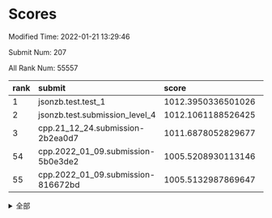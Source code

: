 # Scores

Modified Time: 2022-01-21 13:29:46

Submit Num: 207

All Rank Num: 55557

| rank |               submit               |       score        |       sigma        | pk_num |
| :--- | :--------------------------------- | :----------------- | :----------------- | :----- |
| 1    | jsonzb.test.test_1                 | 1012.3950336501026 | 0.7969343458435928 | 1078   |
| 2    | jsonzb.test.submission_level_4     | 1012.1061188526425 | 0.785252814503086  | 1075   |
| 3    | cpp.21_12_24.submission-2b2ea0d7   | 1011.6878052829677 | 0.7990555445992593 | 1070   |
| 54   | cpp.2022_01_09.submission-5b0e3de2 | 1005.5208930113146 | 0.7225560449527451 | 1075   |
| 55   | cpp.2022_01_09.submission-816672bd | 1005.5132987869647 | 0.7111265260429149 | 1073   |


<details>
<summary>全部</summary>

| rank |                 submit                 |       score        |       sigma        | pk_num |
| :--- | :------------------------------------- | :----------------- | :----------------- | :----- |
| 1    | jsonzb.test.test_1                     | 1012.3950336501026 | 0.7969343458435928 | 1078   |
| 2    | jsonzb.test.submission_level_4         | 1012.1061188526425 | 0.785252814503086  | 1075   |
| 3    | cpp.21_12_24.submission-2b2ea0d7       | 1011.6878052829677 | 0.7990555445992593 | 1070   |
| 4    | gobigger.level_3.submission_level_3_0  | 1011.2826713617364 | 0.7663548336207027 | 1072   |
| 5    | gobigger.level_3.submission_level_3_49 | 1011.2768893585201 | 0.7748488857428348 | 1074   |
| 6    | gobigger.level_3.submission_level_3_19 | 1011.0297814336403 | 0.7636103533495946 | 1071   |
| 7    | gobigger.level_3.submission_level_3_25 | 1010.9971515201283 | 0.7894957858114198 | 1070   |
| 8    | gobigger.level_3.submission_level_3_9  | 1010.9520451894485 | 0.7827098970971857 | 1077   |
| 9    | gobigger.level_3.submission_level_3_42 | 1010.7904864001684 | 0.7715803380205118 | 1073   |
| 10   | gobigger.level_3.submission_level_3_34 | 1010.7518873942025 | 0.7702031863428151 | 1072   |
| 11   | gobigger.level_3.submission_level_3_35 | 1010.6533540812025 | 0.7545789077933527 | 1082   |
| 12   | gobigger.level_3.submission_level_3_45 | 1010.6125616188393 | 0.7750344681162769 | 1072   |
| 13   | gobigger.level_3.submission_level_3_4  | 1010.6100565305389 | 0.7589376156807549 | 1073   |
| 14   | gobigger.level_3.submission_level_3_13 | 1010.5534407757808 | 0.7482197187214943 | 1074   |
| 15   | gobigger.level_3.submission_level_3_44 | 1010.3879232704691 | 0.7802332741342308 | 1072   |
| 16   | gobigger.level_3.submission_level_3_6  | 1010.3717165334724 | 0.7738084581442907 | 1071   |
| 17   | gobigger.level_3.submission_level_3_27 | 1010.3348555101256 | 0.7430679200324798 | 1075   |
| 18   | gobigger.level_3.submission_level_3_48 | 1010.2639165865527 | 0.769345372184407  | 1072   |
| 19   | gobigger.level_3.submission_level_3_40 | 1010.1806917874393 | 0.7551219269505122 | 1075   |
| 20   | gobigger.level_3.submission_level_3_22 | 1010.1201454578347 | 0.7674133330650009 | 1075   |
| 21   | gobigger.level_3.submission_level_3_20 | 1010.0726939469431 | 0.7436660694267123 | 1073   |
| 22   | gobigger.level_3.submission_level_3_46 | 1009.98180089384   | 0.7541730972268541 | 1073   |
| 23   | gobigger.level_3.submission_level_3_16 | 1009.822694515859  | 0.7420960858167857 | 1075   |
| 24   | gobigger.level_3.submission_level_3_33 | 1009.8147047803849 | 0.7406715928288916 | 1073   |
| 25   | gobigger.level_3.submission_level_3_14 | 1009.7953474723139 | 0.7367123807413354 | 1078   |
| 26   | gobigger.level_3.submission_level_3_28 | 1009.7912639528674 | 0.7470765416164349 | 1069   |
| 27   | gobigger.level_3.submission_level_3_11 | 1009.7802165909526 | 0.7481632827085837 | 1067   |
| 28   | gobigger.level_3.submission_level_3_18 | 1009.7480510161471 | 0.7592331398035391 | 1077   |
| 29   | gobigger.level_3.submission_level_3_23 | 1009.7302514097806 | 0.7520409483529056 | 1075   |
| 30   | gobigger.level_3.submission_level_3_38 | 1009.6053061808452 | 0.7693170492553046 | 1073   |
| 31   | gobigger.level_3.submission_level_3_15 | 1009.5901299725264 | 0.7625576790946861 | 1077   |
| 32   | gobigger.level_3.submission_level_3_21 | 1009.5698815123417 | 0.7540675898478496 | 1075   |
| 33   | gobigger.level_3.submission_level_3_24 | 1009.5045046206571 | 0.7368051602931621 | 1073   |
| 34   | gobigger.level_3.submission_level_3_1  | 1009.4064229580215 | 0.7736958160729559 | 1074   |
| 35   | gobigger.level_3.submission_level_3_39 | 1009.3661979602135 | 0.7547373228361052 | 1075   |
| 36   | gobigger.level_3.submission_level_3_5  | 1009.3626746979484 | 0.7586984279037311 | 1068   |
| 37   | gobigger.level_3.submission_level_3_17 | 1009.3562481778205 | 0.7566894825674149 | 1070   |
| 38   | gobigger.level_3.submission_level_3_30 | 1009.2882808895063 | 0.7431557779892315 | 1077   |
| 39   | gobigger.level_3.submission_level_3_7  | 1009.1833574405956 | 0.756606117300656  | 1075   |
| 40   | gobigger.level_3.submission_level_3_8  | 1009.1333654229666 | 0.7526087238638307 | 1073   |
| 41   | gobigger.level_3.submission_level_3_2  | 1009.0694978253772 | 0.7257322009539018 | 1073   |
| 42   | gobigger.level_3.submission_level_3_41 | 1009.0522367698233 | 0.7384568926492215 | 1075   |
| 43   | gobigger.level_3.submission_level_3_3  | 1008.9701588437794 | 0.7496344255624748 | 1070   |
| 44   | gobigger.level_3.submission_level_3_31 | 1008.9412185842858 | 0.7423466858809936 | 1072   |
| 45   | gobigger.level_3.submission_level_3_32 | 1008.9160577223423 | 0.754878622501723  | 1076   |
| 46   | gobigger.level_3.submission_level_3_10 | 1008.8299309740797 | 0.7346946252769491 | 1072   |
| 47   | gobigger.level_3.submission_level_3_26 | 1008.8267871944587 | 0.7441642676168295 | 1071   |
| 48   | gobigger.level_3.submission_level_3_36 | 1008.8079116677443 | 0.7418250187834234 | 1067   |
| 49   | gobigger.level_3.submission_level_3_47 | 1008.773278763324  | 0.7469681335308226 | 1076   |
| 50   | gobigger.level_3.submission_level_3_29 | 1008.7159718258323 | 0.7571901078582177 | 1078   |
| 51   | gobigger.level_3.submission_level_3_43 | 1008.6636270204652 | 0.747499858290704  | 1076   |
| 52   | gobigger.level_3.submission_level_3_12 | 1008.638690065868  | 0.7659836911980987 | 1067   |
| 53   | gobigger.level_3.submission_level_3_37 | 1007.9166612170893 | 0.7414412625821143 | 1078   |
| 54   | cpp.2022_01_09.submission-5b0e3de2     | 1005.5208930113146 | 0.7225560449527451 | 1075   |
| 55   | cpp.2022_01_09.submission-816672bd     | 1005.5132987869647 | 0.7111265260429149 | 1073   |
| 56   | gobigger.level_1.submission_level_1_3  | 1005.0450601105136 | 0.7186501733966495 | 1073   |
| 57   | gobigger.level_1.submission_level_1_24 | 1004.5058212283086 | 0.7278146046608203 | 1071   |
| 58   | gobigger.level_1.submission_level_1_29 | 1004.4564390434614 | 0.7165924337959511 | 1073   |
| 59   | gobigger.level_1.submission_level_1_34 | 1004.4236934047204 | 0.7069301374555447 | 1079   |
| 60   | gobigger.level_1.submission_level_1_35 | 1004.4009920427322 | 0.721144638663074  | 1073   |
| 61   | gobigger.level_1.submission_level_1_30 | 1004.3143620079362 | 0.7188452106603246 | 1074   |
| 62   | gobigger.level_1.submission_level_1_41 | 1004.3084411453733 | 0.7158089223565077 | 1075   |
| 63   | gobigger.level_1.submission_level_1_23 | 1004.3029117878617 | 0.7206281012520758 | 1078   |
| 64   | gobigger.level_1.submission_level_1_46 | 1004.2349160595788 | 0.7198005136948986 | 1071   |
| 65   | gobigger.level_1.submission_level_1_15 | 1004.01527953767   | 0.7240769956236142 | 1079   |
| 66   | gobigger.level_1.submission_level_1_47 | 1003.8571900591132 | 0.7181590831058626 | 1070   |
| 67   | gobigger.level_1.submission_level_1_6  | 1003.7615514254046 | 0.7254573416170649 | 1075   |
| 68   | gobigger.level_1.submission_level_1_27 | 1003.6805402011773 | 0.7092407093397991 | 1073   |
| 69   | gobigger.level_1.submission_level_1_9  | 1003.6724117666269 | 0.7075540938438054 | 1075   |
| 70   | gobigger.level_1.submission_level_1_22 | 1003.6551156600117 | 0.7161221164647118 | 1081   |
| 71   | gobigger.level_1.submission_level_1_48 | 1003.6459260990247 | 0.7237864274062754 | 1072   |
| 72   | gobigger.level_1.submission_level_1_12 | 1003.5795419098923 | 0.7129635499502767 | 1074   |
| 73   | gobigger.level_1.submission_level_1_39 | 1003.5335303933969 | 0.7210968377921054 | 1074   |
| 74   | gobigger.level_1.submission_level_1_25 | 1003.4838605137783 | 0.7051701110032951 | 1074   |
| 75   | gobigger.level_1.submission_level_1_7  | 1003.4813444484842 | 0.7198183051778232 | 1070   |
| 76   | gobigger.level_1.submission_level_1_14 | 1003.461617140448  | 0.7193036407705853 | 1074   |
| 77   | gobigger.level_1.submission_level_1_0  | 1003.432250968811  | 0.7196465948296149 | 1074   |
| 78   | gobigger.level_1.submission_level_1_1  | 1003.4057911531378 | 0.7167470618804666 | 1074   |
| 79   | gobigger.level_1.submission_level_1_31 | 1003.3591743645655 | 0.7279007670952143 | 1076   |
| 80   | gobigger.level_1.submission_level_1_13 | 1003.3362863507024 | 0.7179909226906724 | 1076   |
| 81   | gobigger.level_1.submission_level_1_16 | 1003.2709533501303 | 0.7107139872362792 | 1072   |
| 82   | gobigger.level_1.submission_level_1_20 | 1003.2544742407293 | 0.7191933391345827 | 1074   |
| 83   | gobigger.level_1.submission_level_1_19 | 1003.2207650363432 | 0.7171170787110298 | 1072   |
| 84   | gobigger.level_1.submission_level_1_8  | 1003.1901507111428 | 0.7298505756132807 | 1077   |
| 85   | gobigger.level_1.submission_level_1_49 | 1003.0810786789151 | 0.725822458290155  | 1072   |
| 86   | gobigger.level_1.submission_level_1_28 | 1003.0183046612666 | 0.7080954985236776 | 1073   |
| 87   | gobigger.level_1.submission_level_1_21 | 1002.8913830722958 | 0.7112703182998128 | 1075   |
| 88   | gobigger.level_1.submission_level_1_26 | 1002.8559120332168 | 0.7122145960237894 | 1074   |
| 89   | gobigger.level_1.submission_level_1_32 | 1002.8227765972698 | 0.7095567347132857 | 1072   |
| 90   | gobigger.level_1.submission_level_1_33 | 1002.7874458791425 | 0.7196752075858106 | 1066   |
| 91   | gobigger.level_1.submission_level_1_2  | 1002.7075996920594 | 0.7037228114269036 | 1073   |
| 92   | gobigger.level_1.submission_level_1_40 | 1002.6375943740695 | 0.7047369197736898 | 1069   |
| 93   | gobigger.level_1.submission_level_1_11 | 1002.5689569218667 | 0.7044479835736898 | 1072   |
| 94   | gobigger.level_1.submission_level_1_10 | 1002.4956503289586 | 0.7183003423411098 | 1073   |
| 95   | gobigger.level_1.submission_level_1_38 | 1002.4002947971622 | 0.7235567214056673 | 1072   |
| 96   | gobigger.level_1.submission_level_1_4  | 1002.3868712910714 | 0.7218309659305345 | 1078   |
| 97   | gobigger.level_1.submission_level_1_5  | 1002.3577799982598 | 0.7198385333175523 | 1081   |
| 98   | gobigger.level_1.submission_level_1_45 | 1002.3004902323235 | 0.7213463544541309 | 1072   |
| 99   | gobigger.level_1.submission_level_1_17 | 1002.201993661399  | 0.7181050915274304 | 1073   |
| 100  | gobigger.level_1.submission_level_1_43 | 1002.1937760546022 | 0.7180303618790648 | 1069   |
| 101  | gobigger.level_1.submission_level_1_36 | 1002.1859904857602 | 0.7103172209503111 | 1069   |
| 102  | gobigger.level_1.submission_level_1_37 | 1002.1722475334221 | 0.7039008398929536 | 1075   |
| 103  | gobigger.level_1.submission_level_1_18 | 1002.1066258647978 | 0.7187891751391685 | 1073   |
| 104  | gobigger.level_1.submission_level_1_44 | 1002.045479211219  | 0.708363639059467  | 1071   |
| 105  | gobigger.level_1.submission_level_1_42 | 1001.3363863301009 | 0.7077887239105417 | 1071   |
| 106  | gobigger.random.submission_random_24   | 997.6290697101299  | 0.7057822208667073 | 1074   |
| 107  | gobigger.random.submission_random_9    | 997.298115352601   | 0.6996593461889112 | 1076   |
| 108  | gobigger.random.submission_random_26   | 997.1895298767276  | 0.7120523723090325 | 1075   |
| 109  | gobigger.random.submission_random_15   | 996.9993509546836  | 0.7134192992290584 | 1071   |
| 110  | gobigger.random.submission_random_20   | 996.9956075662275  | 0.7183591807489486 | 1074   |
| 111  | gobigger.random.submission_random_37   | 996.9357425129497  | 0.7022698945150526 | 1075   |
| 112  | gobigger.random.submission_random_25   | 996.8595120470088  | 0.6948545972331337 | 1076   |
| 113  | gobigger.random.submission_random_2    | 996.7641103687884  | 0.7239999086399731 | 1076   |
| 114  | gobigger.random.submission_random_32   | 996.643764414452   | 0.7233620756569424 | 1071   |
| 115  | gobigger.random.submission_random_18   | 996.6289580036827  | 0.7128385111300423 | 1073   |
| 116  | gobigger.random.submission_random_23   | 996.3618577445502  | 0.7075762593461976 | 1075   |
| 117  | gobigger.random.submission_random_17   | 996.2472878706137  | 0.7021141987390117 | 1078   |
| 118  | gobigger.random.submission_random_8    | 996.1885410820461  | 0.7104216008933467 | 1074   |
| 119  | gobigger.random.submission_random_42   | 996.1440733908255  | 0.7140588201527341 | 1075   |
| 120  | gobigger.random.submission_random_19   | 996.1026017878888  | 0.6928144399910597 | 1076   |
| 121  | gobigger.random.submission_random_31   | 996.0959662692969  | 0.6995769828611383 | 1070   |
| 122  | gobigger.random.submission_random_16   | 996.0719983006384  | 0.7183888147203902 | 1074   |
| 123  | gobigger.random.submission_random_29   | 996.0613555086782  | 0.7042714858235716 | 1077   |
| 124  | gobigger.random.submission_random_40   | 996.0407218423564  | 0.7068004130642213 | 1078   |
| 125  | gobigger.random.submission_random_38   | 996.0075352915561  | 0.7146987105491568 | 1069   |
| 126  | gobigger.random.submission_random_45   | 995.9946926147786  | 0.6984323673966766 | 1071   |
| 127  | gobigger.random.submission_random_39   | 995.9652056743448  | 0.7155072196078424 | 1078   |
| 128  | gobigger.random.submission_random_27   | 995.9613262377112  | 0.7192787586438157 | 1072   |
| 129  | gobigger.random.submission_random_7    | 995.9355887239334  | 0.715904318960768  | 1071   |
| 130  | gobigger.random.submission_random_13   | 995.9271945318803  | 0.7160035151230056 | 1076   |
| 131  | gobigger.random.submission_random_48   | 995.9247093963672  | 0.7092403526773242 | 1074   |
| 132  | gobigger.random.submission_random_12   | 995.8820608436638  | 0.7053703277386076 | 1078   |
| 133  | gobigger.random.submission_random_14   | 995.8736131172253  | 0.7183307173395029 | 1076   |
| 134  | gobigger.random.submission_random_36   | 995.8392578216577  | 0.711582818527963  | 1073   |
| 135  | gobigger.random.submission_random_47   | 995.8030458464941  | 0.7251750341012905 | 1075   |
| 136  | gobigger.random.submission_random_21   | 995.7994355141368  | 0.723157800178658  | 1070   |
| 137  | gobigger.random.submission_random_28   | 995.6911760417778  | 0.7151528917193206 | 1070   |
| 138  | gobigger.random.submission_random_46   | 995.6663601946022  | 0.7184791615645688 | 1075   |
| 139  | gobigger.random.submission_random_44   | 995.5955028627081  | 0.7054601545043402 | 1076   |
| 140  | gobigger.random.submission_random_5    | 995.5791842718369  | 0.7122386753526072 | 1077   |
| 141  | gobigger.random.submission_random_43   | 995.4987495714225  | 0.7057877256197763 | 1071   |
| 142  | gobigger.random.submission_random_11   | 995.4810256104893  | 0.7105757990197215 | 1067   |
| 143  | gobigger.random.submission_random_30   | 995.4662972705156  | 0.73062016125894   | 1071   |
| 144  | gobigger.level_2.submission_level_2_20 | 995.429186103717   | 0.7263755326140774 | 1072   |
| 145  | gobigger.random.submission_random_22   | 995.4144772809192  | 0.7068136557162762 | 1072   |
| 146  | gobigger.random.submission_random_35   | 995.3577289244564  | 0.7238401776831541 | 1077   |
| 147  | gobigger.random.submission_random_6    | 995.3303196289268  | 0.7196519677778244 | 1075   |
| 148  | gobigger.random.submission_random_4    | 995.2683249065863  | 0.705789072141933  | 1077   |
| 149  | gobigger.random.submission_random_3    | 995.2247073128042  | 0.7112364751158383 | 1078   |
| 150  | gobigger.random.submission_random_34   | 995.1896444093985  | 0.7146683996339277 | 1072   |
| 151  | gobigger.random.submission_random_33   | 995.0216198178466  | 0.700459570658044  | 1071   |
| 152  | gobigger.random.submission_random_41   | 994.98991359669    | 0.7200735710337703 | 1073   |
| 153  | gobigger.random.submission_random_1    | 994.8621962609902  | 0.7087154922737918 | 1071   |
| 154  | gobigger.random.submission_random_10   | 994.8499395974558  | 0.7210995636381763 | 1074   |
| 155  | gobigger.random.submission_random_49   | 994.8305722828745  | 0.7164095874260478 | 1080   |
| 156  | gobigger.random.submission_random_0    | 994.4780295696223  | 0.7329415010698895 | 1073   |
| 157  | gobigger.level_2.submission_level_2_44 | 993.9934414215039  | 0.7436425155990751 | 1075   |
| 158  | gobigger.level_2.submission_level_2_21 | 993.6782136959769  | 0.7451624388976272 | 1073   |
| 159  | gobigger.level_2.submission_level_2_9  | 993.2623828724213  | 0.727796568004141  | 1073   |
| 160  | gobigger.level_2.submission_level_2_5  | 993.1489300203793  | 0.7464405574117788 | 1069   |
| 161  | gobigger.level_2.submission_level_2_22 | 992.9529173081065  | 0.74253408185199   | 1077   |
| 162  | gobigger.level_2.submission_level_2_49 | 992.7889059560129  | 0.7426011621054753 | 1072   |
| 163  | gobigger.level_2.submission_level_2_36 | 992.744104014799   | 0.7478650098534815 | 1072   |
| 164  | gobigger.level_2.submission_level_2_15 | 992.7323537105526  | 0.7304224472097975 | 1071   |
| 165  | gobigger.level_2.submission_level_2_43 | 992.7317822908983  | 0.7330725590482112 | 1072   |
| 166  | gobigger.level_2.submission_level_2_23 | 992.6467519573039  | 0.7248205079783033 | 1075   |
| 167  | gobigger.level_2.submission_level_2_12 | 992.6316525695784  | 0.7456948383145312 | 1077   |
| 168  | gobigger.level_2.submission_level_2_34 | 992.6285774084447  | 0.7386372083061838 | 1081   |
| 169  | gobigger.level_2.submission_level_2_25 | 992.5990136346114  | 0.7285340934625372 | 1076   |
| 170  | gobigger.level_2.submission_level_2_29 | 992.5425495746057  | 0.735779573134042  | 1071   |
| 171  | gobigger.level_2.submission_level_2_27 | 992.4431030277512  | 0.7452191623177663 | 1075   |
| 172  | gobigger.level_2.submission_level_2_33 | 992.4150424106905  | 0.7344548102057954 | 1073   |
| 173  | gobigger.level_2.submission_level_2_7  | 992.394129181542   | 0.7348585974612067 | 1072   |
| 174  | gobigger.level_2.submission_level_2_4  | 992.372253479759   | 0.7376212308305278 | 1073   |
| 175  | gobigger.level_2.submission_level_2_1  | 992.3674282783392  | 0.7382056005260969 | 1073   |
| 176  | gobigger.level_2.submission_level_2_11 | 992.3264537586523  | 0.7337426208974313 | 1077   |
| 177  | gobigger.level_2.submission_level_2_0  | 992.2527999228153  | 0.7529409501373151 | 1073   |
| 178  | gobigger.level_2.submission_level_2_32 | 992.2155072826241  | 0.7458381652975046 | 1072   |
| 179  | gobigger.level_2.submission_level_2_38 | 992.1550877123203  | 0.7364909172181638 | 1074   |
| 180  | gobigger.level_2.submission_level_2_3  | 992.1321215475956  | 0.7464041511531212 | 1073   |
| 181  | gobigger.level_2.submission_level_2_48 | 992.0739927965955  | 0.7417635364764156 | 1071   |
| 182  | gobigger.level_2.submission_level_2_14 | 992.0340539764874  | 0.7556153115396359 | 1073   |
| 183  | gobigger.level_2.submission_level_2_19 | 992.0117159207674  | 0.7488439912851766 | 1072   |
| 184  | gobigger.level_2.submission_level_2_17 | 991.9298927212743  | 0.7658970198541512 | 1071   |
| 185  | gobigger.level_2.submission_level_2_24 | 991.9222207545133  | 0.7558523407669067 | 1073   |
| 186  | gobigger.level_2.submission_level_2_39 | 991.9172258031225  | 0.7341524914934979 | 1074   |
| 187  | gobigger.level_2.submission_level_2_46 | 991.9145125981995  | 0.7603054285004556 | 1071   |
| 188  | gobigger.level_2.submission_level_2_35 | 991.899838139526   | 0.7434695421291686 | 1070   |
| 189  | gobigger.level_2.submission_level_2_16 | 991.8866865248825  | 0.7426254491481453 | 1066   |
| 190  | gobigger.level_2.submission_level_2_45 | 991.7955380452225  | 0.7584675561665465 | 1078   |
| 191  | gobigger.level_2.submission_level_2_13 | 991.6962073836049  | 0.7470062036380226 | 1072   |
| 192  | gobigger.level_2.submission_level_2_47 | 991.5054791433201  | 0.7538934699171854 | 1070   |
| 193  | gobigger.level_2.submission_level_2_31 | 991.4872005324958  | 0.7568576653828089 | 1078   |
| 194  | gobigger.level_2.submission_level_2_6  | 991.4762240356251  | 0.7418183860216448 | 1070   |
| 195  | gobigger.level_2.submission_level_2_40 | 991.4632355671058  | 0.7285096058915675 | 1076   |
| 196  | gobigger.level_2.submission_level_2_10 | 991.3955339281284  | 0.7531714100839783 | 1072   |
| 197  | gobigger.level_2.submission_level_2_37 | 991.3030642179906  | 0.7463311153418701 | 1072   |
| 198  | gobigger.level_2.submission_level_2_2  | 991.1702008399725  | 0.7451750803592911 | 1078   |
| 199  | gobigger.level_2.submission_level_2_18 | 991.0802011864772  | 0.7409879455922961 | 1073   |
| 200  | gobigger.level_2.submission_level_2_8  | 991.0262331097341  | 0.7593929886209989 | 1073   |
| 201  | gobigger.level_2.submission_level_2_41 | 991.0209958385808  | 0.7714070002552196 | 1074   |
| 202  | gobigger.level_2.submission_level_2_30 | 991.0101088687695  | 0.7784458118430787 | 1075   |
| 203  | gobigger.level_2.submission_level_2_26 | 990.9946868542999  | 0.7635417655783759 | 1067   |
| 204  | gobigger.level_2.submission_level_2_42 | 989.9593722769188  | 0.7725712566366646 | 1075   |
| 205  | gobigger.level_2.submission_level_2_28 | 989.8532390124817  | 0.746494324190331  | 1078   |
| 206  | gobigger.none.submission_none_0        | 978.0868647207589  | 1.2725404989807783 | 1074   |
| 207  | gobigger.none.submission_none_1        | 976.6957690752786  | 1.382122362081922  | 1075   |

</details>